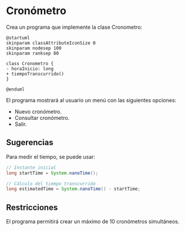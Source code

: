 # Cronómetro

Crea un programa que implemente la clase Cronometro:

```plantuml
@startuml
skinparam classAttributeIconSize 0
skinparam nodesep 100
skinparam ranksep 80

class Cronometro {
- horaInicio: long
+ tiempoTranscurrido()
}

@enduml
```

El programa mostrará al usuario un menú con las siguientes opciones:

- Nuevo cronómetro.
- Consultar cronómetro.
- Salir.

## Sugerencias

Para medir el tiempo, se puede usar:

```java
// Instante inicial
long startTime = System.nanoTime();    

// Cálculo del tiempo transcurrido
long estimatedTime = System.nanoTime() - startTime;
```

## Restricciones

El programa permitirá crear un máximo de 10 cronómetros simultáneos.
